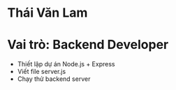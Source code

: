 # Thái Văn Lam 
# Vai trò: Backend Developer
- Thiết lập dự án Node.js + Express
- Viết file server.js
- Chạy thử backend server